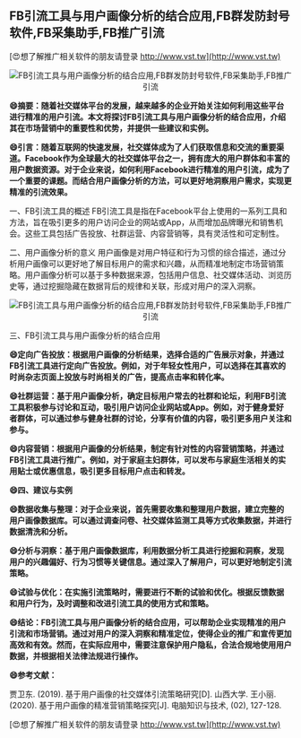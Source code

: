 ## **FB引流工具与用户画像分析的结合应用,FB群发防封号软件,FB采集助手,FB推广引流**

[😍想了解推广相关软件的朋友请登录 http://www.vst.tw](http://www.vst.tw)

 <center><img src="https://vst.tw/MP4/tuiguang/png/0.png" alt="FB引流工具与用户画像分析的结合应用,FB群发防封号软件,FB采集助手,FB推广引流"></center>

**😄摘要：随着社交媒体平台的发展，越来越多的企业开始关注如何利用这些平台进行精准的用户引流。本文将探讨FB引流工具与用户画像分析的结合应用，介绍其在市场营销中的重要性和优势，并提供一些建议和实例。**

**😄引言：随着互联网的快速发展，社交媒体成为了人们获取信息和交流的重要渠道。Facebook作为全球最大的社交媒体平台之一，拥有庞大的用户群体和丰富的用户数据资源。对于企业来说，如何利用Facebook进行精准的用户引流，成为了一个重要的课题。而结合用户画像分析的方法，可以更好地洞察用户需求，实现更精准的引流效果。**

一、FB引流工具的概述
FB引流工具是指在Facebook平台上使用的一系列工具和方法，旨在吸引更多的用户访问企业的网站或App，从而增加品牌曝光和销售机会。这些工具包括广告投放、社群运营、内容营销等，具有灵活性和可定制性。

二、用户画像分析的意义
用户画像是对用户特征和行为习惯的综合描述，通过分析用户画像可以更好地了解目标用户的需求和兴趣，从而精准地制定市场营销策略。用户画像分析可以基于多种数据来源，包括用户信息、社交媒体活动、浏览历史等，通过挖掘隐藏在数据背后的规律和关联，形成对用户的深入洞察。

 <center><img src="https://vst.tw/MP4/tuiguang/png/1.png" alt="FB引流工具与用户画像分析的结合应用,FB群发防封号软件,FB采集助手,FB推广引流"></center>

三、FB引流工具与用户画像分析的结合应用

**😄定向广告投放：根据用户画像的分析结果，选择合适的广告展示对象，并通过FB引流工具进行定向广告投放。例如，对于年轻女性用户，可以选择在其喜欢的时尚杂志页面上投放与时尚相关的广告，提高点击率和转化率。**

**😄社群运营：基于用户画像分析，确定目标用户常去的社群和论坛，利用FB引流工具积极参与讨论和互动，吸引用户访问企业网站或App。例如，对于健身爱好者群体，可以通过参与健身社群的讨论，分享有价值的内容，吸引更多用户关注和参与。**

**😄内容营销：根据用户画像的分析结果，制定有针对性的内容营销策略，并通过FB引流工具进行推广。例如，对于家庭主妇群体，可以发布与家庭生活相关的实用贴士或优惠信息，吸引更多目标用户点击和转发。**

**😄四、建议与实例**

**😄数据收集与整理：对于企业来说，首先需要收集和整理用户数据，建立完整的用户画像数据库。可以通过调查问卷、社交媒体监测工具等方式收集数据，并进行数据清洗和分析。**

**😄分析与洞察：基于用户画像数据库，利用数据分析工具进行挖掘和洞察，发现用户的兴趣偏好、行为习惯等关键信息。通过深入了解用户，可以更好地制定引流策略。**

**😄试验与优化：在实施引流策略时，需要进行不断的试验和优化。根据反馈数据和用户行为，及时调整和改进引流工具的使用方式和策略。**

**😄结论：FB引流工具与用户画像分析的结合应用，可以帮助企业实现精准的用户引流和市场营销。通过对用户的深入洞察和精准定位，使得企业的推广和宣传更加高效和有效。然而，在实际应用中，需要注意保护用户隐私，合法合规地使用用户数据，并根据相关法律法规进行操作。**

**😄参考文献：**

贾卫东. (2019). 基于用户画像的社交媒体引流策略研究[D]. 山西大学.
王小丽. (2020). 基于用户画像的精准营销策略探究[J]. 电脑知识与技术, (02), 127-128.

[😍想了解推广相关软件的朋友请登录 http://www.vst.tw](http://www.vst.tw)



